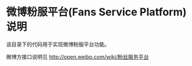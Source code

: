 # 微博粉服平台(Fans Service Platform)说明

该目录下的代码用于实现微博粉服平台功能。

微博方接口说明见 http://open.weibo.com/wiki/粉丝服务平台
